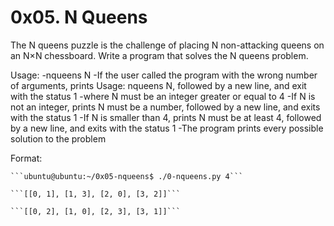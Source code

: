 # 0x05. N Queens

The N queens puzzle is the challenge of placing N non-attacking queens on an N×N chessboard. Write a program that solves the N queens problem.

Usage:
	-nqueens N
	-If the user called the program with the wrong number of arguments, prints Usage: nqueens N, followed by a new line, and exit with the status 1
	-where N must be an integer greater or equal to 4
	-If N is not an integer, prints N must be a number, followed by a new line, and exits with the status 1
	-If N is smaller than 4, prints N must be at least 4, followed by a new line, and exits with the status 1
	-The program prints every possible solution to the problem

Format: 

	```ubuntu@ubuntu:~/0x05-nqueens$ ./0-nqueens.py 4```
	
	```[[0, 1], [1, 3], [2, 0], [3, 2]]```

	```[[0, 2], [1, 0], [2, 3], [3, 1]]```
